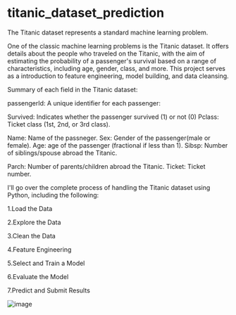 # titanic_dataset_prediction
The Titanic dataset represents a standard machine learning problem.

One of the classic machine learning problems is the Titanic dataset. It offers details about the people who traveled on the Titanic, with the aim of estimating the probability of a passenger's survival based on a range of characteristics, including age, gender, class, and more. This project serves as a introduction to feature engineering, model building, and data cleansing.

Summary of each field in the Titanic dataset:

passengerId: A unique identifier for each passenger:

Survived: Indicates whether the passenger survived (1) or not (0) Pclass: Ticket class (1st, 2nd, or 3rd class).

Name: Name of the passneger. Sex: Gender of the passenger(male or female). Age: age of the passenger (fractional if less than 1). Sibsp: Number of siblings/spouse abroad the Titanic. 

Parch: Number of parents/children abroad the Titanic. Ticket: Ticket number.

I'll go over the complete process of handling the Titanic dataset using Python, including the following:

1.Load the Data

2.Explore the Data

3.Clean the Data

4.Feature Engineering

5.Select and Train a Model

6.Evaluate the Model

7.Predict and Submit Results


![image](https://github.com/user-attachments/assets/302867ce-6924-4c96-bb21-508094a92589)


